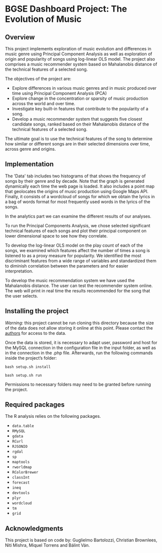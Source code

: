 BGSE Dashboard Project: The Evolution of Music
==============================================

Overview
--------

This project implements exploration of music evolution and differences in music genre using Principal Component Analysis as well as exploration of origin and popularity of songs using log-linear OLS model. The project also comprises a music recommender system based on Mahalanobis distance of the technical features of a selected song.

The objectives of the project are:
  * Explore differences in various music genres and in music produced over time using Principal Component Analysis (PCA)
  * Explore change in the concentration or sparsity of music production across the world and over time. 
  * Investigate key built-in features that contribute to the popularity of a song.
  * Develop a music recommender system that suggests five closest candidate songs, ranked based on their Mahalanobis distance of the technical features of a selected song.

The ultimate goal is to use the technical features of the song to determine how similar or different songs are in their selected dimensions over time, across genre and origins. 

Implementation
--------------

The 'Data' tab includes two histograms of that shows the frequency of songs by their genre and by decade. Note that the graph is generated dynamically each time the web page is loaded. It also includes a point map that geolocates the origins of music production using Google Maps API. Finally, it consists of a wordcloud of songs for which we obtain the lyrics in a bag of words format for most frequently used words in the lyrics of the songs.

In the analytics part we can examine the different results of our analyses.

To run the Principal Components Analysis, we chose selected significant technical features of each songs and plot their principal component on lower dimensional space to see how they correlate. 

To develop the log-linear OLS model on the play count of each of the songs, we examined which features affect the number of times a song is listened to as a proxy measure for popularity. We identified the most discriminant features from a wide range of variables and standardized them to diminish correlation between the parameters and for easier interpretation. 

To develop the music recommendation system we have used the Mahalanobis distance. The user can test the recommender system online. The web will print in real time the results recommended for the song that the user selects.

Installing the project
----------------------

*Warning:* this project cannot be run cloning this directory because the size of the data does not allow storing it online at this point. Please contact the [authors](mailto:niti.mishra@barcelonagse.eu,miquel.torrens@barcelonagse.eu,balint.van@barcelonagse.eu) for access to the data.

Once the data is stored, it is necessary to adapt user, password and host for the MySQL connection in the configuration file in the input folder, as well as in the connection in the .php file. Afterwards, run the following commands inside the project’s folder:

`bash setup.sh install`

`bash setup.sh run`

Permissions to necessary folders may need to be granted before running the project.

Required packages
-----------------

The R analysis relies on the following packages. 

  * `data.table`
  * `RMySQL`
  * `gdata`
  * `RCurl`
  * `RJSONIO`
  * `rgdal`
  * `sp`
  * `maptools`
  * `rworldmap`
  * `RColorBrewer`
  * `classInt`
  * `forecast`
  * `ineq`
  * `devtools`
  * `plyr`
  * `wordcloud`
  * `tm`
  * `grid`
  
Acknowledgments
---------------

This project is based on code by: Guglielmo Bartolozzi, Christian Brownlees,  Niti Mishra, Miquel Torrens and Bálint Ván.

